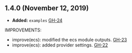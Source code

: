 ## 1.4.0 (November 12, 2019)

- **Added:** `examples` [GH-24](https://github.com/terraform-alicloud-modules/terraform-alicloud-ecs-instance/pull/24)

IMPROVEMENTS:

- improve(ecs): modified the ecs module outputs. [GH-23](https://github.com/terraform-alicloud-modules/terraform-alicloud-ecs-instance/pull/23)
- improve(ecs): added provider settings. [GH-22](https://github.com/terraform-alicloud-modules/terraform-alicloud-ecs-instance/pull/22)
